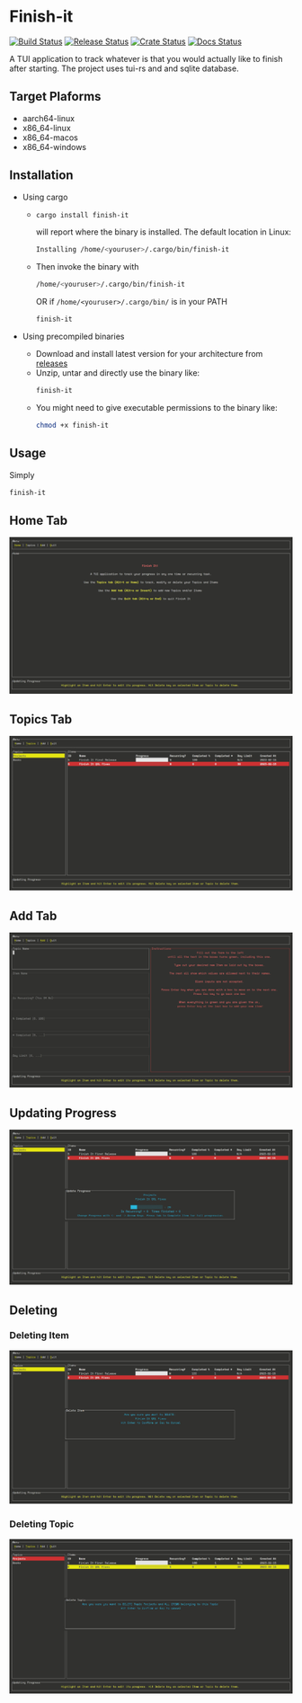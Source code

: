 # Finish-it

[![Build Status](https://github.com/nullscry/finish-it/actions/workflows/ci.yml/badge.svg)](https://github.com/nullscry/finish-it/actions/workflows/ci.yml)
[![Release Status](https://github.com/nullscry/finish-it/actions/workflows/release.yml/badge.svg)](https://github.com/nullscry/finish-it/releases)
[![Crate Status](https://img.shields.io/crates/v/finish-it.svg)](https://crates.io/crates/finish-it)
[![Docs Status](https://docs.rs/finish-it/badge.svg)](https://docs.rs/crate/finish-it/)

A TUI application to track whatever is that you would actually like to finish after starting.
The project uses tui-rs and and sqlite database.

## Target Plaforms

- aarch64-linux
- x86_64-linux
- x86_64-macos
- x86_64-windows

## Installation

- Using cargo

  - ```sh
    cargo install finish-it
    ```

    will report where the binary is installed. The default location in Linux:

    ```sh
    Installing /home/<youruser>/.cargo/bin/finish-it
    ```

  - Then invoke the binary with

    ```sh
    /home/<youruser>/.cargo/bin/finish-it
    ```

    OR if `/home/<youruser>/.cargo/bin/` is in your PATH

    ```sh
    finish-it
    ```

- Using precompiled binaries

  - Download and install latest version for your architecture from [releases](https://github.com/nullscry/finish-it/releases)
  - Unzip, untar and directly use the binary like:
    ```sh
    finish-it
    ```
  - You might need to give executable permissions to the binary like:
    ```sh
    chmod +x finish-it
    ```

## Usage

Simply

```sh
finish-it
```

## Home Tab

<img src="assets/home_tab.jpg" alt="Screenshot of Home Tab">

## Topics Tab

<img src="assets/topics_tab.jpg" alt="Screenshot of Topics Tab">

## Add Tab

<img src="assets/add_tab.jpg" alt="Screenshot of Add Tab">

## Updating Progress

<img src="assets/update_tab.jpg" alt="Screenshot of Update Popup in Topics Tab">

## Deleting

### Deleting Item

<img src="assets/delete_item.jpg" alt="Screenshot of Delete Item Popup in Topics Tab">

### Deleting Topic

<img src="assets/delete_topic.jpg" alt="Screenshot of Delete Topic Popup in Topics Tab">
